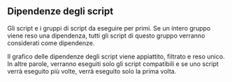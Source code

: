 ## Dipendenze degli script

Gli script e i gruppi di script da eseguire per primi. Se un intero gruppo viene reso una dipendenza, tutti gli script di questo gruppo verranno considerati come dipendenze.

Il grafico delle dipendenze degli script viene appiattito, filtrato e reso unico. In altre parole, verranno eseguiti solo gli script compatibili e se uno script verrà eseguito più volte, verrà eseguito solo la prima volta.
